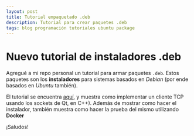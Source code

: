 ```yaml
---
layout: post
title: Tutorial empaquetado .deb
description: Tutorial para crear paquetes .deb
tags: blog programación tutoriales ubuntu package
---
```


# Nuevo tutorial de instaladores .deb

Agregué a mi repo personal un tutorial para armar paquetes `.deb`. Estos paquetes son los **instaladores** para sistemas basados en *Debian* (por ende basados en *Ubuntu* también).

El tutorial se encuentra [aquí](https://github.com/mlafroce/tutorial-deb-package), y muestra como implementar un cliente TCP usando los sockets de Qt, en C++). Además de mostrar como hacer el instalador, también muestra como hacer la prueba del mismo utilizando **Docker**

¡Saludos!
